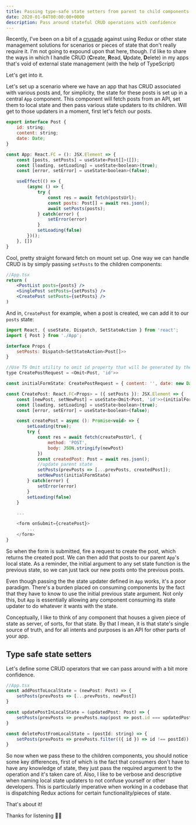 ```yaml
---
title: Passing type-safe state setters from parent to child components
date: 2020-01-04T00:00:00+0000
description: Pass around stateful CRUD operations with confidence
---
```


Recently, I've been on a bit of a [crusade](https://www.tuckerblackwell.com/react-vs-context-vs-redux/) against using Redux or other state management solutions for scenarios or pieces of state that don't really require it. I'm not going to expound upon that here, though. I'd like to share the ways in which I handle CRUD (**C**reate, **R**ead, **U**pdate, **D**elete) in my apps that's void of external state management (with the help of TypeScript)

Let's get into it.

Let's set up a scenario where we have an app that has CRUD associated with various posts and, for simplicity, the state for these posts is set up in a central `App` component. This component will fetch posts from an API, set them to local state and then pass various state updaters to its children. Will get to those updaters in a moment, first let's fetch our posts.

```javascript
export interface Post {
    id: string;
    content: string;
    date: Date;
}

const App: React.FC = (): JSX.Element => {
    const [posts, setPosts] = useState<Post[]>([]);
    const [loading, setLoading] = useState<boolean>(true);
    const [error, setError] = useState<boolean>(false);

    useEffect(() => {
        (async () => {
            try {
                const res = await fetch(postsUrl);
                const posts: Post[] = await res.json();
                await setPosts(posts);
            } catch(error) {
                setError(error)
            }
            setLoading(false)
        })();
    }, [])
}
```

Cool, pretty straight forward fetch on mount set up. One way we can handle CRUD is by simply passing `setPosts` to the children components:

```jsx
//App.tsx
return (
    <PostList posts={posts} />
    <SinglePost setPosts={setPosts} />
    <CreatePost setPosts={setPosts} />
)
```

And in, `CreatePost` for example, when a post is created, we can add it to our `posts` state:

```javascript
import React, { useState, Dispatch, SetStateAction } from 'react';
import { Post } from './App';

interface Props {
    setPosts: Dispatch<SetStateAction<Post[]>>
}

//Use TS Omit utility to omit id property that will be generated by the server
type CreatePostRequest = <Omit<Post, 'id'>>

const initialFormState: CreatePostRequest = { content: '', date: new Date() }

const CreatePost: React.FC<Props> = ({ setPosts }): JSX.Element => {
    const [newPost, setNewPost] = useState<Omit<Post, 'id'>>(initialFormState);
    const [loading, setLoading] = useState<boolean>(true);
    const [error, setError] = useState<boolean>(false);

    const createPost = async (): Promise<void> => {
        setLoading(true);
        try {
            const res = await fetch(createPostUrl, {
                method: 'POST',
                body: JSON.stringify(newPost)
            })
            const createdPost: Post = await res.json();
            //update parent state
            setPosts(prevPosts => [...prevPosts, createdPost]);
            setNewPost(initialFormState)
        } catch(error) {
            setError(error)
        }
        setLoading(false)
    }

    ...

    <form onSubmit={createPost}>
        ...
    </form>
}
```

So when the form is submitted, fire a request to create the post, which returns the created post. We can then add that posts to our parent `App`'s local state. As a reminder, the initial argument to any set state function is the previous state, so we can just tack our new posts onto the previous posts.

Even though passing the the state updater defined in `App` works, it's a poor paradigm. There's a burden placed on consuming components by the fact that they have to know to use the initial previous state argument. Not only this, but `App` is essentially allowing any component consuming its state updater to do whatever it wants with the state.

Conceptually, I like to think of any component that houses a given piece of state as server, of sorts, for that state. By that I mean, it is that state's single source of truth, and for all intents and purposes is an API for other parts of your app.

## Type safe state setters

Let's define some CRUD operators that we can pass around with a bit more confidence.

```jsx
//App.tsx
const addPostToLocalState = (newPost: Post) => {
    setPosts(prevPosts => [...prevPosts, newPost])
}

const updatePostInLocalState = (updatedPost: Post) => {
    setPosts(prevPosts => prevPosts.map(post => post.id === updatedPost.id ? updatedPost : post))
}

const deletePostFromLocalState = (postId: string) => {
    setPosts(prevPosts => prevPosts.filter(({ id }) => id !== postId))
}
```

So now when we pass these to the children components, you should notice some key differences, first of which is the fact that consumers don't have to have any knowledge of state, they just pass the required argument to the operation and it's taken care of. Also, I like to be verbose and descriptive when naming local state updaters to not confuse yourself or other developers. This is particularly imperative when working in a codebase that is dispatching Redux actions for certain functionality/pieces of state.

That's about it!

Thanks for listening 👋🏻